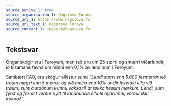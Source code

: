 ```yaml
---
source_active_1: true
source_organisation_1: Hagstova Føroya
source_url_1: https://www.hagstova.fo
source_url_text_1: Hagstova Føroya
source_contact_1: jogvanb@hagstova.fo
---
```

## Tekstsvar  
Ongar skógir eru í Føroyum, men tað eru um 25 størri og smærri viðarlundir, ið tilsamans fevna um minni enn 0,1% av lendinum í Føroyum.  
  
Sambært FAO, eru skógur allýstur sum: *“Lendi størri enn 5.000 fermetrar við trøum hægri enn 5 metrar og við meira enn 10% undir leyvtaki ella við trøum, sum á staðnum kunnu vaksa til at røkka hesum mørkum. Lendi, sum fyrst og fremst verður nýtt til landbúnað ella til býarlendi, verður ikki íroknað”.*
